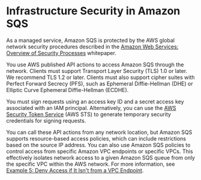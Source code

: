 # Infrastructure Security in Amazon SQS<a name="sqs-infrastructure-security"></a>

As a managed service, Amazon SQS is protected by the AWS global network security procedures described in the [Amazon Web Services: Overview of Security Processes](https://d0.awsstatic.com/whitepapers/Security/AWS_Security_Whitepaper.pdf) whitepaper\.

You use AWS published API actions to access Amazon SQS through the network\. Clients must support Transport Layer Security \(TLS\) 1\.0 or later\. We recommend TLS 1\.2 or later\. Clients must also support cipher suites with Perfect Forward Secrecy \(PFS\), such as Ephemeral Diffie\-Hellman \(DHE\) or Elliptic Curve Ephemeral Diffie\-Hellman \(ECDHE\)\.

You must sign requests using an access key ID and a secret access key associated with an IAM principal\. Alternatively, you can use the [AWS Security Token Service](https://docs.aws.amazon.com/STS/latest/APIReference/Welcome.html) \(AWS STS\) to generate temporary security credentials for signing requests\.

You can call these API actions from any network location, but Amazon SQS supports resource\-based access policies, which can include restrictions based on the source IP address\. You can also use Amazon SQS policies to control access from specific Amazon VPC endpoints or specific VPCs\. This effectively isolates network access to a given Amazon SQS queue from only the specific VPC within the AWS network\. For more information, see [Example 5: Deny Access if It Isn't from a VPC Endpoint](sqs-creating-custom-policies-access-policy-examples.md#deny-not-from-vpc)\.